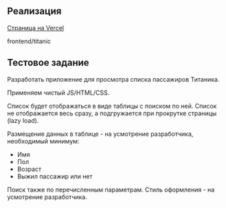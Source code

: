 ## Реализация

[Страница на Vercel](https://titanic-lazy-load-swart.vercel.app/)

frontend/titanic

## Тестовое задание

Разработать приложение для просмотра списка пассажиров Титаника.

Применяем чистый JS/HTML/CSS.

Список будет отображаться в виде таблицы с поиском по ней. Список не отображается весь сразу, а подгружается при прокрутке страницы (lazy load).

Размещение данных в таблице - на усмотрение разработчика, необходимый минимум:

- Имя
- Пол
- Возраст
- Выжил пассажир или нет

Поиск также по перечисленным параметрам.
Стиль оформления - на усмотрение разработчика.

